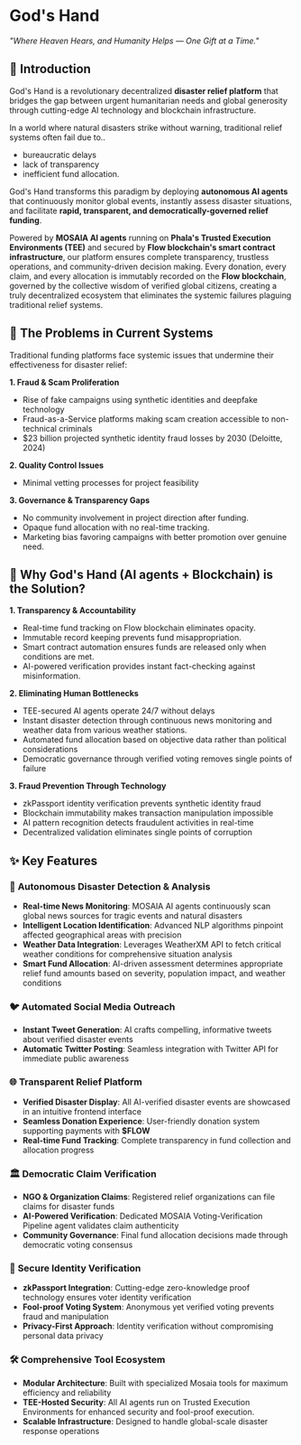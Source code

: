 # God's Hand
*"Where Heaven Hears, and Humanity Helps — One Gift at a Time."*

## 🌟 Introduction

God's Hand is a revolutionary decentralized **disaster relief platform** that bridges the gap between urgent humanitarian needs and global generosity through cutting-edge AI technology and blockchain infrastructure. 

In a world where natural disasters strike without warning, traditional relief systems often fail due to..
- bureaucratic delays
- lack of transparency
- inefficient fund allocation.

God's Hand transforms this paradigm by deploying **autonomous AI agents** that continuously monitor global events, instantly assess disaster situations, and facilitate **rapid, transparent, and democratically-governed relief funding**.

Powered by **MOSAIA AI agents** running on **Phala's Trusted Execution Environments (TEE)** and secured by **Flow blockchain's smart contract infrastructure**, our platform ensures complete transparency, trustless operations, and community-driven decision making. Every donation, every claim, and every allocation is immutably recorded on the **Flow  blockchain**, governed by the collective wisdom of verified global citizens, creating a truly decentralized ecosystem that eliminates the systemic failures plaguing traditional relief systems.

## 🚨 The Problems in Current Systems

Traditional funding platforms face systemic issues that undermine their effectiveness for disaster relief:

**1. Fraud & Scam Proliferation**
- Rise of fake campaigns using synthetic identities and deepfake technology
- Fraud-as-a-Service platforms making scam creation accessible to non-technical criminals
- $23 billion projected synthetic identity fraud losses by 2030 (Deloitte, 2024)

**2. Quality Control Issues**
- Minimal vetting processes for project feasibility

**3. Governance & Transparency Gaps**
- No community involvement in project direction after funding.
- Opaque fund allocation with no real-time tracking.
- Marketing bias favoring campaigns with better promotion over genuine need.


## 🔬 Why God's Hand (AI agents + Blockchain) is the Solution?

**1. Transparency & Accountability**
- Real-time fund tracking on Flow blockchain eliminates opacity.
- Immutable record keeping prevents fund misappropriation.
- Smart contract automation ensures funds are released only when conditions are met.
- AI-powered verification provides instant fact-checking against misinformation.

**2. Eliminating Human Bottlenecks**
- TEE-secured AI agents operate 24/7 without delays
- Instant disaster detection through continuous news monitoring and weather data from various weather stations.
- Automated fund allocation based on objective data rather than political considerations
- Democratic governance through verified voting removes single points of failure

**3. Fraud Prevention Through Technology**
- zkPassport identity verification prevents synthetic identity fraud
- Blockchain immutability makes transaction manipulation impossible
- AI pattern recognition detects fraudulent activities in real-time
- Decentralized validation eliminates single points of corruption


## ✨ Key Features

### 🤖 **Autonomous Disaster Detection & Analysis**
- **Real-time News Monitoring**: MOSAIA AI agents continuously scan global news sources for tragic events and natural disasters
- **Intelligent Location Identification**: Advanced NLP algorithms pinpoint affected geographical areas with precision
- **Weather Data Integration**: Leverages WeatherXM API to fetch critical weather conditions for comprehensive situation analysis
- **Smart Fund Allocation**: AI-driven assessment determines appropriate relief fund amounts based on severity, population impact, and weather conditions

### 🐦 **Automated Social Media Outreach**
- **Instant Tweet Generation**: AI crafts compelling, informative tweets about verified disaster events
- **Automatic Twitter Posting**: Seamless integration with Twitter API for immediate public awareness

### 🌐 **Transparent Relief Platform**
- **Verified Disaster Display**: All AI-verified disaster events are showcased in an intuitive frontend interface
- **Seamless Donation Experience**: User-friendly donation system supporting payments with **$FLOW**
- **Real-time Fund Tracking**: Complete transparency in fund collection and allocation progress

### 🏛️ **Democratic Claim Verification**
- **NGO & Organization Claims**: Registered relief organizations can file claims for disaster funds
- **AI-Powered Verification**: Dedicated MOSAIA Voting-Verification Pipeline agent validates claim authenticity
- **Community Governance**: Final fund allocation decisions made through democratic voting consensus

### 🔐 **Secure Identity Verification**
- **zkPassport Integration**: Cutting-edge zero-knowledge proof technology ensures voter identity verification
- **Fool-proof Voting System**: Anonymous yet verified voting prevents fraud and manipulation
- **Privacy-First Approach**: Identity verification without compromising personal data privacy

### 🛠️ **Comprehensive Tool Ecosystem**
- **Modular Architecture**: Built with specialized Mosaia tools for maximum efficiency and reliability
- **TEE-Hosted Security**: All AI agents run on Trusted Execution Environments for enhanced security and fool-proof execution.
- **Scalable Infrastructure**: Designed to handle global-scale disaster response operations
